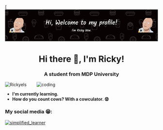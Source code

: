 [![Masterhead](https://raw.githubusercontent.com/Rickyels/Rickyels/main/github-header-image%20(1).png)
<h1 align="center">Hi there 👋, I'm Ricky!</h1>
<h3 align="center">A student from MDP University</h3>


<img align="right" alt="coding" width="400" src="https://media.tenor.com/u8ccDI7u9MkAAAAM/yes-shaun-the-sheep.gif">

<p align="left"> <img src="https://komarev.com/ghpvc/?username=Rickyels&label=Profile%20views&color=0e75b6&style=flat" alt="Rickyels" /> </p>

-  **I'm currently learning.**
-  **How do you count cows? With a cowculator. 😧**
<h3 align="left">My social media 😁:</h3>
<a href="https://instagram.com/Rickyels_" target="blank"><img align="center" src="https://raw.githubusercontent.com/rahuldkjain/github-profile-readme-generator/master/src/images/icons/Social/instagram.svg" alt="simplified_learner" height="30" width="40" /></a>
